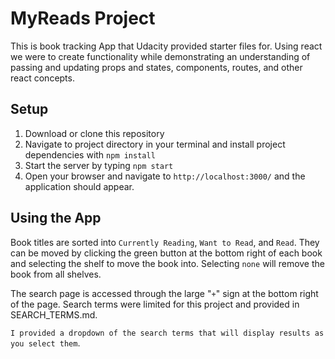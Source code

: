 # MyReads Project

This is book tracking App that Udacity provided starter files for. Using react we were to create functionality while demonstrating an understanding of passing and updating props and states, components, routes, and other react concepts.

## Setup

1. Download or clone this repository
2. Navigate to project directory in your terminal and install project dependencies with `npm install`
3. Start the server by typing `npm start`
4. Open your browser and navigate to `http://localhost:3000/` and the application should appear.

## Using the App

Book titles are sorted into `Currently Reading`, `Want to Read`, and `Read`. They can be moved by clicking the green button at the bottom right of each book and selecting the shelf to move the book into. Selecting `none` will remove the book from all shelves.

The search page is accessed through the large "`+`" sign at the bottom right of the page. Search terms were limited for this project and provided in SEARCH_TERMS.md.

`I provided a dropdown of the search terms that will display results as you select them`.
